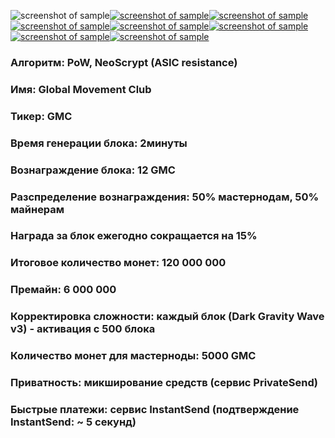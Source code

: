 ![screenshot of sample](https://cdn.discordapp.com/attachments/651853753019924520/655599336046067729/1_864SHAPKA_GMC.png)[![screenshot of sample](
https://cdn.discordapp.com/attachments/651853753019924520/655600972889980930/web140.png)](https://www.globalmovement.club)[![screenshot of sample](
https://cdn.discordapp.com/attachments/651853753019924520/655601493218557952/POOL.png)](https://pool.gmastercoin.com)[![screenshot of sample](
https://cdn.discordapp.com/attachments/651853753019924520/655602215481901112/explorer.png)](https://chain.gmastercoin.com)[![screenshot of sample](
https://cdn.discordapp.com/attachments/651853753019924520/655602621368762390/discord.png)](https://discord.gg/NUceHNH)[![screenshot of sample](
https://cdn.discordapp.com/attachments/651853753019924520/655603620292853760/twitter.png)](https://twitter.com/global_m_club)[![screenshot of sample](
https://cdn.discordapp.com/attachments/651853753019924520/655604362688593934/telegram.png)](https://t.me/gm_club_channel)[![screenshot of sample](
https://cdn.discordapp.com/attachments/651853753019924520/655598017830846467/2SHAPKA_GMC.png)](https://discord.gg/NUceHNH)  
###  Алгоритм: PoW, NeoScrypt (ASIC resistance)
###  Имя: Global Movement Club
###  Тикер: GMC
###  Время генерации блока: 2минуты
###  Вознаграждение блока: 12 GMC
###  Разспределение вознаграждения: 50% мастернодам, 50% майнерам
###  Награда за блок ежегодно сокращается на 15%
###  Итоговое количество монет: 120 000 000
###  Премайн: 6 000 000
###  Корректировка сложности: каждый блок (Dark Gravity Wave v3) - активация с 500 блока
###  Количество монет для мастерноды: 5000 GMC
###  Приватность: микширование средств (сервис PrivateSend)
###  Быстрые платежи: сервис InstantSend (подтверждение InstantSend: ~ 5 секунд)
